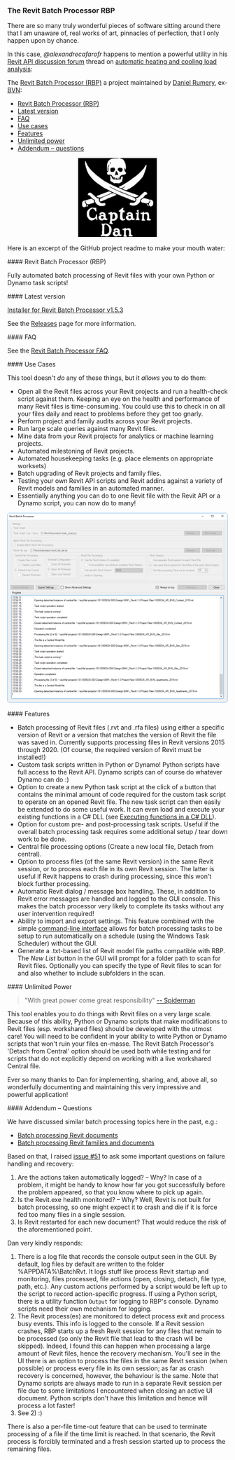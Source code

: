 <head>
<meta http-equiv="Content-Type" content="text/html; charset=utf-8">
<link rel="stylesheet" type="text/css" href="bc.css">
<script src="https://cdn.rawgit.com/google/code-prettify/master/loader/run_prettify.js" type="text/javascript"></script>
<script async src="https://platform.twitter.com/widgets.js" charset="utf-8"></script>
</head>

<!---

- Revit Batch Processor (RBP)
  https://github.com/bvn-architecture/RevitBatchProcessor
  pointed out by
  Automatic Heating and cooling load analysis with Revit API
  https://forums.autodesk.com/t5/revit-api-forum/automatic-heating-and-cooling-load-analysis-with-revit-api/m-p/9149375
  There are so many truly wonderful pieces of software sitting around there that I am anaware of, real works of art, pinnacles of perfection, that I only happen upon by chance.
  In this case, the ... thread on ... pointed out the ...

twitter:

The Revit Batch Processor RBP drives mass execution of #RevitAPI add-ins and #DynamoBim scripts! @AutodeskForge @AutodeskRevit #bim #ForgeDevCon http://bit.ly/batchprocessor

There are so many truly wonderful pieces of software sitting around there that I am unaware of, real works of art, pinnacles of perfection, that I only happen upon by chance
&ndash; Revit Batch Processor (RBP)
&ndash; Latest version
&ndash; FAQ
&ndash; Use cases
&ndash; Features
&ndash; Unlimited power...

&ndash; 
...

linkedin:

The Revit Batch Processor RBP drives mass execution of #RevitAPI add-ins and #DynamoBim scripts!

http://bit.ly/batchprocessor

There are so many truly wonderful pieces of software sitting around there that I am unaware of, real works of art, pinnacles of perfection, that I only happen upon by chance:

- Revit Batch Processor (RBP)
- Latest version
- FAQ
- Use cases
- Features
- Unlimited power...

#bim #DynamoBim #ForgeDevCon #Revit #API #IFC #SDK #AI #VisualStudio #Autodesk #AEC #adsk

the [Revit API discussion forum](http://forums.autodesk.com/t5/revit-api-forum/bd-p/160) thread

<p style="font-size: 80%; font-style:italic"></p>

-->

### The Revit Batch Processor RBP

There are so many truly wonderful pieces of software sitting around there that I am unaware of, real works of art, pinnacles of perfection, that I only happen upon by chance.

In this case, *@alexandrecafarofr* happens to mention a powerful utility in 
his [Revit API discussion forum](http://forums.autodesk.com/t5/revit-api-forum/bd-p/160) thread
on [automatic heating and cooling load analysis](https://forums.autodesk.com/t5/revit-api-forum/automatic-heating-and-cooling-load-analysis-with-revit-api/m-p/9149375):

The [Revit Batch Processor (RBP)](https://github.com/bvn-architecture/RevitBatchProcessor) a project maintained
by [Daniel Rumery](https://github.com/DanRumery), ex-[BVN](http://www.bvn.com.au):

- [Revit Batch Processor (RBP)](#2)
- [Latest version](#3)
- [FAQ](#4)
- [Use cases](#5)
- [Features](#6)
- [Unlimited power](#7)
- [Addendum &ndash; questions](#8)

<center>
<img src="img/captain_dan.jpg" alt="Captain Dan" width="180"> <!--460-->
</center>

Here is an excerpt of the GitHub project readme to make your mouth water:

####<a name="2"></a> Revit Batch Processor (RBP)

Fully automated batch processing of Revit files with your own Python or Dynamo task scripts!

####<a name="3"></a> Latest version

[Installer for Revit Batch Processor v1.5.3](https://github.com/bvn-architecture/RevitBatchProcessor/releases/download/v1.5.3/RevitBatchProcessorSetup.exe)

See the [Releases](https://github.com/bvn-architecture/RevitBatchProcessor/releases) page for more information.

####<a name="4"></a> FAQ

See the [Revit Batch Processor FAQ](https://github.com/bvn-architecture/RevitBatchProcessor/wiki/Revit-Batch-Processor-FAQ).

####<a name="5"></a> Use Cases

This tool doesn't _do_ any of these things, but it _allows_ you to do them:

- Open all the Revit files across your Revit projects and run a health-check script against them. Keeping an eye on the health and performance of many Revit files is time-consuming. You could use this to check in on all your files daily and react to problems before they get too gnarly.
- Perform project and family audits across your Revit projects.
- Run large scale queries against many Revit files.
- Mine data from your Revit projects for analytics or machine learning projects.
- Automated milestoning of Revit projects.
- Automated housekeeping tasks (e.g. place elements on appropriate worksets)
- Batch upgrading of Revit projects and family files.
- Testing your own Revit API scripts and Revit addins against a variety of Revit models and families in an automated manner.
- Essentially anything you can do to one Revit file with the Revit API or a Dynamo script, you can now do to many!

<center>
<img src="img/BatchRvt_Screenshot.png" alt="Revit batch processor user interface" width="800"> <!--1010-->
</center>


####<a name="6"></a> Features

- Batch processing of Revit files (.rvt and .rfa files) using either a specific version of Revit or a version that matches the version of Revit the file was saved in. Currently supports processing files in Revit versions 2015 through 2020. (Of course, the required version of Revit must be installed!)
- Custom task scripts written in Python or Dynamo! Python scripts have full access to the Revit API. Dynamo scripts can of course do whatever Dynamo can do :)
- Option to create a new Python task script at the click of a button that contains the minimal amount of code required for the custom task script to operate on an opened Revit file. The new task script can then easily be extended to do some useful work. It can even load and execute your existing functions in a C# DLL (see [Executing functions in a C# DLL](#executing-functions-in-a-c-dll)).
- Option for custom pre- and post-processing task scripts. Useful if the overall batch processing task requires some additional setup / tear down work to be done.
- Central file processing options (Create a new local file, Detach from central).
- Option to process files (of the same Revit version) in the same Revit session, or to process each file in its own Revit session. The latter is useful if Revit happens to crash during processing, since this won't block further processing.
- Automatic Revit dialog / message box handling. These, in addition to Revit error messages are handled and logged to the GUI console. This makes the batch processor very likely to complete its tasks without any user intervention required!
- Ability to import and export settings. This feature combined with the simple [command-line interface](#command-line-interface) allows for batch processing tasks to be setup to run automatically on a schedule (using the Windows Task Scheduler) without the GUI.
- Generate a .txt-based list of Revit model file paths compatible with RBP. The *New List* button in the GUI will prompt for a folder path to scan for Revit files. Optionally you can specify the type of Revit files to scan for and also whether to include subfolders in the scan.

####<a name="7"></a> Unlimited Power

> "With great power come great responsibility"
[-- Spiderman](https://quoteinvestigator.com/2015/07/23/great-power/)

This tool enables you to do things with Revit files on a very large scale. Because of this ability, Python or Dynamo scripts that make modifications to Revit files (esp. workshared files) should be developed with the utmost care! You will need to be confident in your ability to write Python or Dynamo scripts that won't ruin your files en-masse. The Revit Batch Processor's 'Detach from Central' option should be used both while testing and for scripts that do not explicitly depend on working with a live workshared Central file.

Ever so many thanks to Dan for implementing, sharing, and, above all, so wonderfully documenting and maintaining this very impressive and powerful application!

####<a name="8"></a> Addendum &ndash; Questions

We have discussed similar batch processing topics here in the past, e.g.:

- [Batch processing Revit documents](https://thebuildingcoder.typepad.com/blog/2015/08/batch-processing-dwfx-links-and-future-proofing.html#4)
- [Batch processing Revit families and documents](https://thebuildingcoder.typepad.com/blog/2019/04/batch-processing-and-aspects-of-asstringvalue.html#2)

Based on that, I raised [issue #51](https://github.com/bvn-architecture/RevitBatchProcessor/issues/51) to
ask some important questions on failure handling and recovery:

1. Are the actions taken automatically logged?
&ndash; Why? In case of a problem, it might be handy to know how far you got successfully before the problem appeared, so that you know where to pick up again.
2. Is the Revit.exe health monitored?
&ndash; Why? Well, Revit is not built for batch processing, so one might expect it to crash and die if it is force fed too many files in a single session.
3. Is Revit restarted for each new document? That would reduce the risk of the aforementioned point.

Dan very kindly responds:
 
1. There is a log file that records the console output seen in the GUI. By default, log files by default are written to the folder %APPDATA%\BatchRvt. It logs stuff like process Revit startup and monitoring, files processed, file actions (open, closing, detach, file type, path, etc.). Any custom actions performed by a script would be left up to the script to record action-specific progress. If using a Python script, there is a utility function `Output` for logging to RBP's console. Dynamo scripts need their own mechanism for logging.
2. The Revit process(es) are monitored to detect process exit and process busy events. This info is logged to the console. If a Revit session crashes, RBP starts up a fresh Revit session for any files that remain to be processed (so only the Revit file that lead to the crash will be skipped). Indeed, I found this can happen when processing a large amount of Revit files, hence the recovery mechanism. You'll see in the UI there is an option to process the files in the same Revit session (when possible) or process every file in its own session; as far as crash recovery is concerned, however, the behaviour is the same. Note that Dynamo scripts are always made to run in a separate Revit session per file due to some limitations I encountered when closing an active UI document. Python scripts don't have this limitation and hence will process a lot faster!
3. See 2) :)

There is also a per-file time-out feature that can be used to terminate processing of a file if the time limit is reached.
In that scenario, the Revit process is forcibly terminated and a fresh session started up to process the remaining files.
